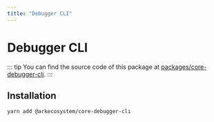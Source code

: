 ```yaml
---
title: "Debugger CLI"
---
```


# Debugger CLI

::: tip
You can find the source code of this package at [packages/core-debugger-cli](https://github.com/ArkEcosystem/core/tree/develop/packages/core-debugger-cli).
:::

## Installation

```bash
yarn add @arkecosystem/core-debugger-cli
```
